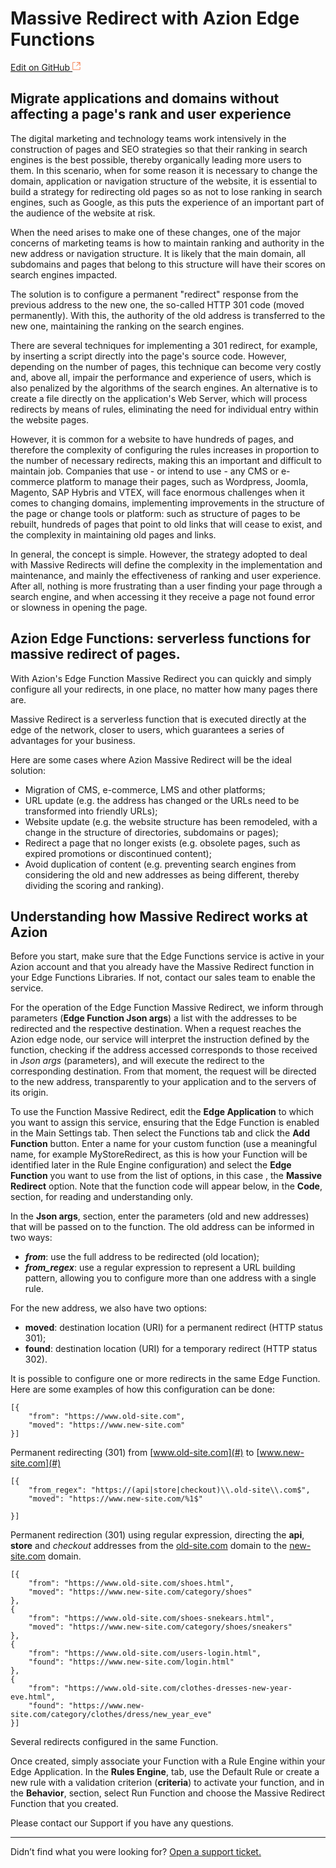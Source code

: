 # Massive Redirect with **Azion Edge Functions**

[Edit on GitHub <svg width="14" height="14" xmlns="http://www.w3.org/2000/svg"><g fill="none" stroke="#F3652B"><path d="M4.81.71H.672v11.43H12.1V8.001" stroke-width=".8"/><path d="M6.87.786h5.155V5.94M6.31 6.5L12.026.786"/></g></svg>](https://github.com/aziontech/docs_en/edit/master/use-cases/massive-redirect/index.md)

## Migrate applications and domains without affecting a page's rank and user experience

The digital marketing and technology teams work intensively in the construction of pages and SEO strategies so that their ranking in search engines is the best possible, thereby organically leading more users to them. In this scenario, when for some reason it is necessary to change the domain, application or navigation structure of the website, it is essential to build a strategy for redirecting old pages so as not to lose ranking in search engines, such as Google, as this puts the experience of an important part of the audience of the website at risk.

When the need arises to make one of these changes, one of the major concerns of marketing teams is how to maintain ranking and authority in the new address or navigation structure. It is likely that the main domain, all subdomains and pages that belong to this structure will have their scores on search engines impacted.

The solution is to configure a permanent "redirect" response from the previous address to the new one, the so-called HTTP 301 code (moved permanently). With this, the authority of the old address is transferred to the new one, maintaining the ranking on the search engines.

There are several techniques for implementing a 301 redirect, for example, by inserting a script directly into the page's source code. However, depending on the number of pages, this technique can become very costly and, above all, impair the performance and experience of users, which is also penalized by the algorithms of the search engines. An alternative is to create a file directly on the application's Web Server, which will process redirects by means of rules, eliminating the need for individual entry within the website pages.

However, it is common for a website to have hundreds of pages, and therefore the complexity of configuring the rules increases in proportion to the number of necessary redirects, making this an important and difficult to maintain job. Companies that use - or intend to use - any CMS or e-commerce platform to manage their pages, such as Wordpress, Joomla, Magento, SAP Hybris and VTEX, will face enormous challenges when it comes to changing domains, implementing improvements in the structure of the page or change tools or platform: such as structure of pages to be rebuilt, hundreds of pages that point to old links that will cease to exist, and the complexity in maintaining old pages and links.

In general, the concept is simple. However, the strategy adopted to deal with Massive Redirects will define the complexity in the implementation and maintenance, and mainly the effectiveness of ranking and user experience. After all, nothing is more frustrating than a user finding your page through a search engine, and when accessing it they receive a page not found error or slowness in opening the page.

## Azion Edge Functions: serverless functions for massive redirect of pages.

With Azion's Edge Function Massive Redirect you can quickly and simply configure all your redirects, in one place, no matter how many pages there are.

Massive Redirect is a serverless function that is executed directly at the edge of the network, closer to users, which guarantees a series of advantages for your business.

Here are some cases where Azion Massive Redirect will be the ideal solution:

* Migration of CMS, e-commerce, LMS and other platforms;
* URL update (e.g. the address has changed or the URLs need to be transformed into friendly URLs);
* Website update (e.g. the website structure has been remodeled, with a change in the structure of directories, subdomains or pages);
* Redirect a page that no longer exists (e.g. obsolete pages, such as expired promotions or discontinued content);
* Avoid duplication of content (e.g. preventing search engines from considering the old and new addresses as being different, thereby dividing the scoring and ranking).

## Understanding how Massive Redirect works at Azion

Before you start, make sure that the Edge Functions service is active in your Azion account and that you already have the Massive Redirect function in your Edge Functions Libraries. If not, contact our sales team to enable the service.

For the operation of the Edge Function Massive Redirect, we inform through parameters (**Edge Function Json args**) a list with the addresses to be redirected and the respective destination. When a request reaches the Azion edge node, our service will interpret the instruction defined by the function, checking if the address accessed corresponds to those received in *Json args* (parameters), and will execute the redirect to the corresponding destination. From that moment, the request will be directed to the new address, transparently to your application and to the servers of its origin.

To use the Function Massive Redirect, edit the **Edge Application** to which you want to assign this service, ensuring that the Edge Function is enabled in the Main Settings tab. Then select the Functions tab and click the **Add Function** button. Enter a name for your custom function (use a meaningful name, for example MyStoreRedirect, as this is how your Function will be identified later in the Rule Engine configuration) and select the **Edge Function** you want to use from the list of options, in this case , the **Massive Redirect** option. Note that the function code will appear below, in the **Code**, section, for reading and understanding only. 

In the **Json args**, section, enter the parameters (old and new addresses) that will be passed on to the function. The old address can be informed in two ways:

* _**from**_: use the full address to be redirected (old location);
* _**from_regex**_: use a regular expression to represent a URL building pattern, allowing you to configure more than one address with a single rule.

For the new address, we also have two options:

* **moved**: destination location (URI) for a permanent redirect (HTTP status 301);
* **found**: destination location (URI) for a temporary redirect (HTTP status 302).

It is possible to configure one or more redirects in the same Edge Function. Here are some examples of how this configuration can be done:

~~~
[{
    "from": "https://www.old-site.com",
    "moved": "https://www.new-site.com"
}]
~~~
Permanent redirecting (301) from [www.old-site.com](#) to [www.new-site.com](#)

~~~
[{
    "from_regex": "https://(api|store|checkout)\\.old-site\\.com$",
    "moved": "https://www.new-site.com/%1$"

}]
~~~
Permanent redirection (301) using regular expression, directing the **api**, **store** and *checkout* addresses from the [old-site.com](#) domain to the [new-site.com](#) domain.

~~~
[{
    "from": "https://www.old-site.com/shoes.html",
    "moved": "https://www.new-site.com/category/shoes"
},
{
    "from": "https://www.old-site.com/shoes-snekears.html",
    "moved": "https://www.new-site.com/category/shoes/sneakers"
},
{
    "from": "https://www.old-site.com/users-login.html",
    "found": "https://www.new-site.com/login.html"
},
{
    "from": "https://www.old-site.com/clothes-dresses-new-year-eve.html",
    "found": "https://www.new-site.com/category/clothes/dress/new_year_eve"
}]
~~~
Several redirects configured in the same Function.

Once created, simply associate your Function with a Rule Engine within your Edge Application. In the **Rules Engine**,  tab, use the Default Rule or create a new rule with a validation criterion (**criteria**) to activate your function, and in the **Behavior**, section, select Run Function and choose the Massive Redirect Function that you created.


Please contact our Support if you have any questions.

---

Didn’t find what you were looking for? [Open a support ticket.](https://tickets.azion.com/)
